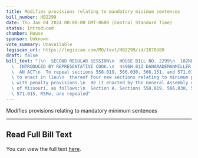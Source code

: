 ```yaml
---
title: Modifies provisions relating to mandatory minimum sentences
bill_number: HB2299
date: Thu Jan 04 2024 00:00:00 GMT-0600 (Central Standard Time)
status: Introduced
chamber: House
sponsor: Unknown
vote_summary: Unavailable
legiscan_url: https://legiscan.com/MO/text/HB2299/id/2870388
draft: false
bill_text: "|\n  SECOND REGULAR SESSION\n  HOUSE BILL NO. 2299\n  102ND GENERAL ASSEMBLY\n\
  \  INTRODUCED BY REPRESENTATIVE COOK.\n  4496H.01I DANARADEMANMILLER,ChiefClerk\n\
  \  AN ACT\n  To repeal sections 558.019, 566.030, 566.151, and 571.015, RSMo, and\
  \ to enact in lieu\n  thereof four new sections relating to minimum prison terms,\
  \ with penalty provisions.\n  Be it enacted by the General Assembly of the state\
  \ of Missouri, as follows:\n  Section A. Sections 558.019, 566.030, 566.151, and\
  \ 571.015, RSMo, are repealed"
---
```

Modifies provisions relating to mandatory minimum sentences

---

## Read Full Bill Text

You can view the full text [here](https://legiscan.com/MO/text/HB2299/id/2870388).
